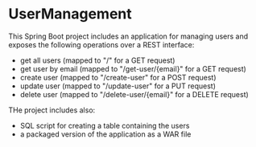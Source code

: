 # UserManagement
This Spring Boot project includes an application for managing users and exposes the following operations over a REST interface:
- get all users (mapped to "/" for a GET request)
- get user by email (mapped to "/get-user/{email}" for a GET request)
- create user (mapped to "/create-user" for a POST request)
- update user (mapped to "/update-user" for a PUT request)
- delete user (mapped to "/delete-user/{email}" for a DELETE request)


THe project includes also:
- SQL script for creating a table containing the users
- a packaged version of the application as a WAR file